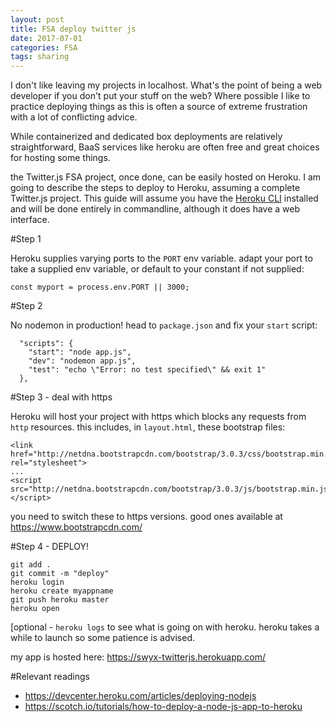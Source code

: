 ```yaml
---
layout: post
title: FSA deploy twitter js
date: 2017-07-01
categories: FSA
tags: sharing
---
```


I don't like leaving my projects in localhost. What's the point of being a web developer if you don't put your stuff on the web? Where possible I like to practice deploying things as this is often a source of extreme frustration with a lot of conflicting advice.

While containerized and dedicated box deployments are relatively straightforward, BaaS services like heroku are often free and great choices for hosting some things.

the Twitter.js FSA project, once done, can be easily hosted on Heroku. I am going to describe the steps to deploy to Heroku, assuming a complete Twitter.js project. This guide will assume you have the [Heroku CLI](https://devcenter.heroku.com/articles/heroku-cli) installed and will be done entirely in commandline, although it does have a web interface.

#Step 1

Heroku supplies varying ports to the `PORT` env variable. adapt your port to take a supplied env variable, or default to your constant if not supplied:

```
const myport = process.env.PORT || 3000;
```

#Step 2

No nodemon in production! head to `package.json` and fix your `start` script:

```
  "scripts": {
    "start": "node app.js",
    "dev": "nodemon app.js",
    "test": "echo \"Error: no test specified\" && exit 1"
  },
```

#Step 3 - deal with https

Heroku will host your project with https which blocks any requests from `http` resources. this includes, in `layout.html`, these bootstrap files:

```
<link href="http://netdna.bootstrapcdn.com/bootstrap/3.0.3/css/bootstrap.min.css" rel="stylesheet">
...
<script src="http://netdna.bootstrapcdn.com/bootstrap/3.0.3/js/bootstrap.min.js"></script>
```
you need to switch these to https versions. good ones available at <https://www.bootstrapcdn.com/>

#Step 4 - DEPLOY!

```
git add .
git commit -m "deploy"
heroku login
heroku create myappname
git push heroku master
heroku open
```

[optional - `heroku logs` to see what is going on with heroku. heroku takes a while to launch so some patience is advised.

my app is hosted here: <https://swyx-twitterjs.herokuapp.com/>

#Relevant readings

- <https://devcenter.heroku.com/articles/deploying-nodejs>
- <https://scotch.io/tutorials/how-to-deploy-a-node-js-app-to-heroku>
